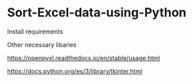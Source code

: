# Sort-Excel-data-using-Python

Install requirements

Other necessary libaries

https://openpyxl.readthedocs.io/en/stable/usage.html

https://docs.python.org/es/3/library/tkinter.html